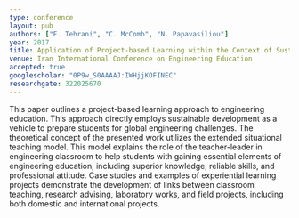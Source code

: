 ```yaml
---
type: conference
layout: pub
authors: ["F. Tehrani", "C. McComb", "N. Papavasiliou"]
year: 2017
title: Application of Project-based Learning within the Context of Sustainable Development in Education of International Engineer Citizens
venue: Iran International Conference on Engineering Education
accepted: true
googlescholar: "0P9w_S0AAAAJ:IWHjjKOFINEC"
researchgate: 322025670
---
```

This paper outlines a project-based learning approach to engineering education. This approach directly employs sustainable development as a vehicle to prepare students for global engineering challenges. The theoretical concept of the presented work utilizes the extended situational teaching model. This model explains the role of the teacher-leader in engineering classroom to help students with gaining essential elements of engineering education, including superior knowledge, reliable skills, and professional attitude. Case studies and examples of experiential learning projects demonstrate the development of links between classroom teaching, research advising, laboratory works, and field projects, including both domestic and international projects.
